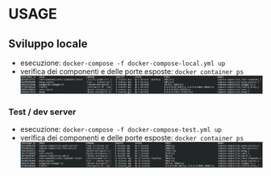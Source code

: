 # USAGE

## Sviluppo locale
- esecuzione:
`docker-compose -f docker-compose-local.yml up`
- verifica dei componenti e delle porte esposte:
`docker container ps`
![local](images/usage-local.png)

### Test / dev server
- esecuzione:
`docker-compose -f docker-compose-test.yml up`
- verifica dei componenti e delle porte esposte:
`docker container ps`
![local](images/usage-test.png)
